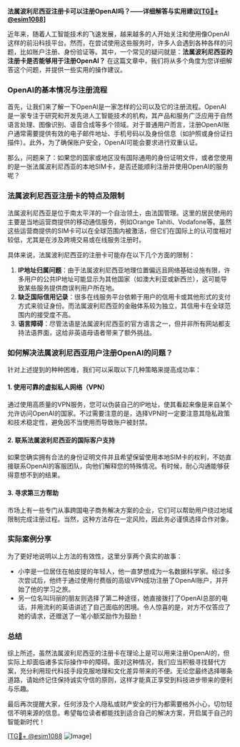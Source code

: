 **法属波利尼西亚注册卡可以注册OpenAI吗？——详细解答与实用建议[[TG💪+ @esim1088](https://t.me/s/esim1088)]**

近年来，随着人工智能技术的飞速发展，越来越多的人开始关注和使用像OpenAI这样的前沿科技平台。然而，在尝试使用这些服务时，许多人会遇到各种各样的问题，比如账户注册、身份验证等。其中，一个常见的疑问就是：**法属波利尼西亚的注册卡是否能够用于注册OpenAI？** 在这篇文章中，我们将从多个角度为您详细解答这个问题，并提供一些实用的操作建议。

### OpenAI的基本情况与注册流程

首先，让我们来了解一下OpenAI是一家怎样的公司以及它的注册流程。OpenAI是一家专注于研究和开发先进人工智能技术的机构，其产品和服务广泛应用于自然语言处理、图像识别、语音合成等多个领域。对于普通用户而言，注册OpenAI账户通常需要提供有效的电子邮件地址、手机号码以及身份信息（如护照或身份证扫描件）。此外，为了确保账户安全，OpenAI可能会要求进行双重认证。

那么，问题来了：如果您的国家或地区没有国际通用的身份证明文件，或者您使用的是一张法属波利尼西亚的本地SIM卡，是否还能顺利注册并使用OpenAI的服务呢？

### 法属波利尼西亚注册卡的特点及限制

法属波利尼西亚是位于南太平洋的一个自治领土，由法国管理。这里的居民使用的主要是当地运营商提供的移动通信服务，例如Orange Tahiti、Vodafone等。虽然这些运营商提供的SIM卡可以在全球范围内被激活，但它们在国际上的认可度相对较低，尤其是在涉及跨境交易或在线服务注册时。

具体来说，法属波利尼西亚的注册卡可能存在以下几个方面的限制：
1. **IP地址归属问题**：由于法属波利尼西亚地理位置偏远且网络基础设施有限，许多用户的公共IP地址可能显示为其他国家（如澳大利亚或新西兰），这可能导致某些服务提供商误判用户所在地。
2. **缺乏国际信用记录**：很多在线服务平台依赖于用户的信用卡或其他形式的支付方式来验证身份。而法属波利尼西亚的金融体系较为独立，其信用卡在全球范围内的接受度不高。
3. **语言障碍**：尽管法语是法属波利尼西亚的官方语言之一，但并非所有网站都支持法语界面，这给非英语母语者带来了额外挑战。

### 如何解决法属波利尼西亚用户注册OpenAI的问题？

针对上述提到的种种困难，我们可以采取以下几种策略来提高成功率：

#### 1. 使用可靠的虚拟私人网络（VPN）
通过使用高质量的VPN服务，您可以伪装自己的IP地址，使其看起来像是来自某个允许访问OpenAI的国家。不过需要注意的是，选择VPN时一定要注意其隐私政策和技术稳定性，避免因不当使用而导致账户被封禁。

#### 2. 联系法属波利尼西亚的国际客户支持
如果您确实拥有合法的身份证明文件并且希望保留使用本地SIM卡的权利，不妨直接联系OpenAI的客服团队，向他们解释您的特殊情况。有时候，耐心沟通能够获得意想不到的结果。

#### 3. 寻求第三方帮助
市场上有一些专门从事跨国电子商务解决方案的企业，它们可以帮助用户绕过地域限制完成注册过程。当然，这种方法存在一定风险，因此务必谨慎选择合作对象。

### 实际案例分享

为了更好地说明以上方法的有效性，这里分享两个真实的故事：
- 小李是一位居住在帕皮提的年轻人，他一直梦想成为一名数据科学家。经过多次尝试后，他终于通过使用付费版的高级VPN成功注册了OpenAI账户，并开始了他的学习之旅。
- 另一位名叫玛丽的朋友则选择了第二种途径，她直接拨打了OpenAI总部的电话，并用流利的英语讲述了自己面临的困境。令人惊喜的是，对方不仅答应了她的请求，还赠送了一笔小额奖励作为鼓励！

### 总结

综上所述，虽然法属波利尼西亚的注册卡在理论上是可以用来注册OpenAI的，但实际上却面临诸多实际操作中的障碍。面对这种情况，我们应当积极寻找替代方案，充分利用现代科技手段克服地理和文化差异带来的不便。无论您最终选择哪条道路，请始终记住保持诚实守信的原则，这样才能真正享受到科技进步带来的便利与乐趣。

最后再次提醒大家，任何涉及个人隐私或财产安全的行为都需要格外小心，切勿轻信不明来源的信息。希望每位读者都能找到适合自己的解决方案，开启属于自己的智能新时代！

[[TG💪+ @esim1088](https://t.me/s/esim1088) ![Image](https://i.postimg.cc/4NQfJmqS/Snipaste-2025-05-13-00-14-12.png)]